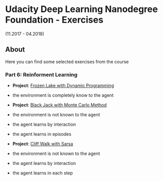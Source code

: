 # Udacity Deep Learning Nanodegree Foundation - Exercises
(11.2017 - 04.2018)

## About
Here you can find some selected exercises from the course

### Part 6: Reinforment Learning
- **Project**: [Frozen Lake with Dynamic Programming](Dynamic_Programming.html)
- the environment is completely know to the agent

- **Project**: [Black Jack with Monte Carlo Method](Monte_Carlo.html)
- the environment is not known to the agent
- the agent learns by interaction 
- the agent learns in episodes

- **Project**: [Cliff Walk with Sarsa](Temporal_Difference.html)
- the environment is not known to the agent
- the agent learns by interaction 
- the agent learns in each step

